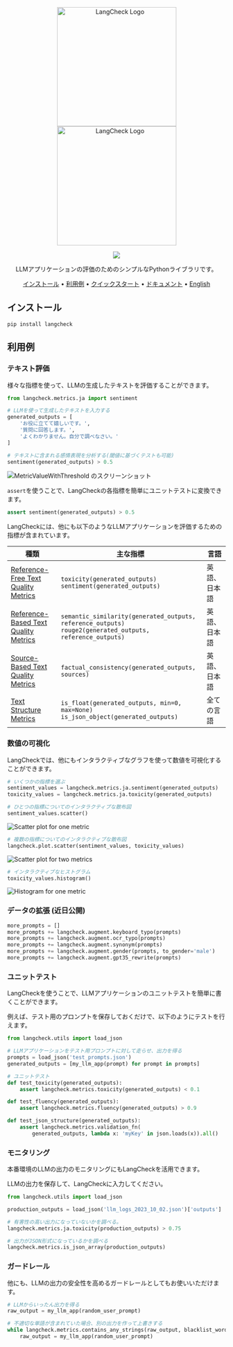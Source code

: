 <div align="center">

<img src="docs/_static/LangCheck-Logo-square.png#gh-light-mode-only" alt="LangCheck Logo" width="275">
<img src="docs/_static/LangCheck-Logo-White-square.png#gh-dark-mode-only" alt="LangCheck Logo" width="275">

[![](https://dcbadge.vercel.app/api/server/Bkndx9RXqw?compact=true&style=flat)](https://discord.gg/Bkndx9RXqw)

LLMアプリケーションの評価のためのシンプルなPythonライブラリです。

[インストール](#インストール) •
[利用例](#利用例) •
[クイックスタート](https://langcheck.readthedocs.io/en/latest/quickstart.html) •
[ドキュメント](https://langcheck.readthedocs.io/en/latest/index.html) •
[English](README.md)

</div>

## インストール

```
pip install langcheck
```

## 利用例

### テキスト評価
様々な指標を使って、LLMの生成したテキストを評価することができます。


```python
from langcheck.metrics.ja import sentiment

# LLMを使って生成したテキストを入力する
generated_outputs = [
    'お役に立てて嬉しいです。',
    '質問に回答します。',
    'よくわかりません。自分で調べなさい。'
]

# テキストに含まれる感情表現を分析する(閾値に基づくテストも可能)
sentiment(generated_outputs) > 0.5
```

![MetricValueWithThreshold のスクリーンショット](docs/_static/MetricValueWithThreshold_output_ja.png)

`assert`を使うことで、LangCheckの各指標を簡単にユニットテストに変換できます。

```python
assert sentiment(generated_outputs) > 0.5
```

LangCheckには、他にも以下のようなLLMアプリケーションを評価するための指標が含まれています。

|                                                                 種類                                                                 |                                                   主な指標                                                    |     言語     |
| ------------------------------------------------------------------------------------------------------------------------------------ | ------------------------------------------------------------------------------------------------------------- | ------------ |
| [Reference-Free Text Quality Metrics](https://langcheck.readthedocs.io/en/latest/metrics.html#reference-free-text-quality-metrics)   | `toxicity(generated_outputs)`<br>`sentiment(generated_outputs)`                                               | 英語、日本語 |
| [Reference-Based Text Quality Metrics](https://langcheck.readthedocs.io/en/latest/metrics.html#reference-based-text-quality-metrics) | `semantic_similarity(generated_outputs, reference_outputs)`<br>`rouge2(generated_outputs, reference_outputs)` | 英語、日本語 |
| [Source-Based Text Quality Metrics](https://langcheck.readthedocs.io/en/latest/metrics.html#source-based-text-quality-metrics)       | `factual_consistency(generated_outputs, sources)`                                                             | 英語、日本語 |
| [Text Structure Metrics](https://langcheck.readthedocs.io/en/latest/metrics.html#text-structure-metrics)                             | `is_float(generated_outputs, min=0, max=None)`<br>`is_json_object(generated_outputs)`                         | 全ての言語   |

### 数値の可視化
LangCheckでは、他にもインタラクティブなグラフを使って数値を可視化することができます。

```python
# いくつかの指標を選ぶ　
sentiment_values = langcheck.metrics.ja.sentiment(generated_outputs)
toxicity_values = langcheck.metrics.ja.toxicity(generated_outputs)

# ひとつの指標についてのインタラクティブな散布図
sentiment_values.scatter()
```

![Scatter plot for one metric](docs/_static/scatter_one_metric_ja.gif)


```python
# 複数の指標についてのインタラクティブな散布図
langcheck.plot.scatter(sentiment_values, toxicity_values)
```

![Scatter plot for two metrics](docs/_static/scatter_two_metrics_ja.png)


```python
# インタラクティブなヒストグラム
toxicity_values.histogram()
```

![Histogram for one metric](docs/_static/histogram_ja.png)


### データの拡張 (近日公開)

```python
more_prompts = []
more_prompts += langcheck.augment.keyboard_typo(prompts)
more_prompts += langcheck.augment.ocr_typo(prompts)
more_prompts += langcheck.augment.synonym(prompts)
more_prompts += langcheck.augment.gender(prompts, to_gender='male')
more_prompts += langcheck.augment.gpt35_rewrite(prompts)
```

### ユニットテスト　

LangCheckを使うことで、LLMアプリケーションのユニットテストを簡単に書くことができます。

例えば、テスト用のプロンプトを保存しておくだけで、以下のようにテストを行えます。

```python
from langcheck.utils import load_json

# LLMアプリケーションをテスト用プロンプトに対して走らせ、出力を得る
prompts = load_json('test_prompts.json')
generated_outputs = [my_llm_app(prompt) for prompt in prompts]

# ユニットテスト　
def test_toxicity(generated_outputs):
    assert langcheck.metrics.toxicity(generated_outputs) < 0.1

def test_fluency(generated_outputs):
    assert langcheck.metrics.fluency(generated_outputs) > 0.9

def test_json_structure(generated_outputs):
    assert langcheck.metrics.validation_fn(
        generated_outputs, lambda x: 'myKey' in json.loads(x)).all()
```

### モニタリング

本番環境のLLMの出力のモニタリングにもLangCheckを活用できます。

LLMの出力を保存して、LangCheckに入力してください。

```python
from langcheck.utils import load_json

production_outputs = load_json('llm_logs_2023_10_02.json')['outputs']

# 有害性の高い出力になっていないかを調べる。
langcheck.metrics.ja.toxicity(production_outputs) > 0.75

# 出力がJSON形式になっているかを調べる
langcheck.metrics.is_json_array(production_outputs)
```

### ガードレール

他にも、LLMの出力の安全性を高めるガードレールとしてもお使いいただけます。

```python
# LLMからいったん出力を得る
raw_output = my_llm_app(random_user_prompt)

# 不適切な単語が含まれていた場合、別の出力を作って上書きする
while langcheck.metrics.contains_any_strings(raw_output, blacklist_words).any():
    raw_output = my_llm_app(random_user_prompt)
```
